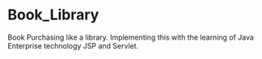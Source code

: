 # Book_Library
Book Purchasing like a library.  Implementing this with the learning of Java Enterprise technology JSP and Servlet. 


